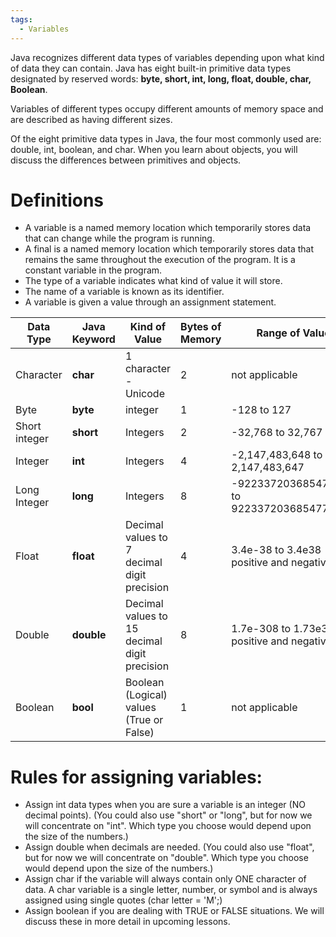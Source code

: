 ```yaml
---
tags:
  - Variables
---
```

Java recognizes different data types of variables depending upon what kind of data they can contain. Java has eight built-in primitive data types designated by reserved words: **byte, short, int, long, float, double, char, Boolean**.

Variables of different types occupy different amounts of memory space and are described as having different sizes.

Of the eight primitive data types in Java, the four most commonly used are: double, int, boolean, and char. When you learn about objects, you will discuss the differences between primitives and objects.

# Definitions
- A variable is a named memory location which temporarily stores data that can change while the program is running.
- A final is a named memory location which temporarily stores data that remains the same throughout the execution of the program. It is a constant variable in the program.
- The type of a variable indicates what kind of value it will store.
- The name of a variable is known as its identifier.
- A variable is given a value through an assignment statement.

| Data Type     | Java Keyword | Kind of Value                                | Bytes of Memory | Range of Values                               |
| ------------- | ------------ | -------------------------------------------- | --------------- | --------------------------------------------- |
| Character     | **char**     | 1 character - Unicode                        | 2               | not applicable                                |
| Byte          | **byte**     | integer                                      | 1               | -128 to 127                                   |
| Short integer | **short**    | Integers                                     | 2               | -32,768 to 32,767                             |
| Integer       | **int**      | Integers                                     | 4               | -2,147,483,648 to 2,147,483,647               |
| Long Integer  | **long**     | Integers                                     | 8               | -9223372036854775808 to 9223372036854775807   |
| Float         | **float**    | Decimal values to 7 decimal digit precision  | 4               | 3.4e-38 to 3.4e38<br>positive and negative    |
| Double        | **double**   | Decimal values to 15 decimal digit precision | 8               | 1.7e-308 to 1.73e308<br>positive and negative |
| Boolean       | **bool**     | Boolean (Logical) values (True or False)     | 1               | not applicable                                |

# Rules for assigning variables:
- Assign int data types when you are sure a variable is an integer (NO decimal points). (You could also use "short" or "long", but for now we will concentrate on "int". Which type you choose would depend upon the size of the numbers.)
- Assign double when decimals are needed. (You could also use "float", but for now we will concentrate on "double". Which type you choose would depend upon the size of the numbers.)
- Assign char if the variable will always contain only ONE character of data. A char variable is a single letter, number, or symbol and is always assigned using single quotes (char letter = 'M';)
- Assign boolean if you are dealing with TRUE or FALSE situations. We will discuss these in more detail in upcoming lessons.